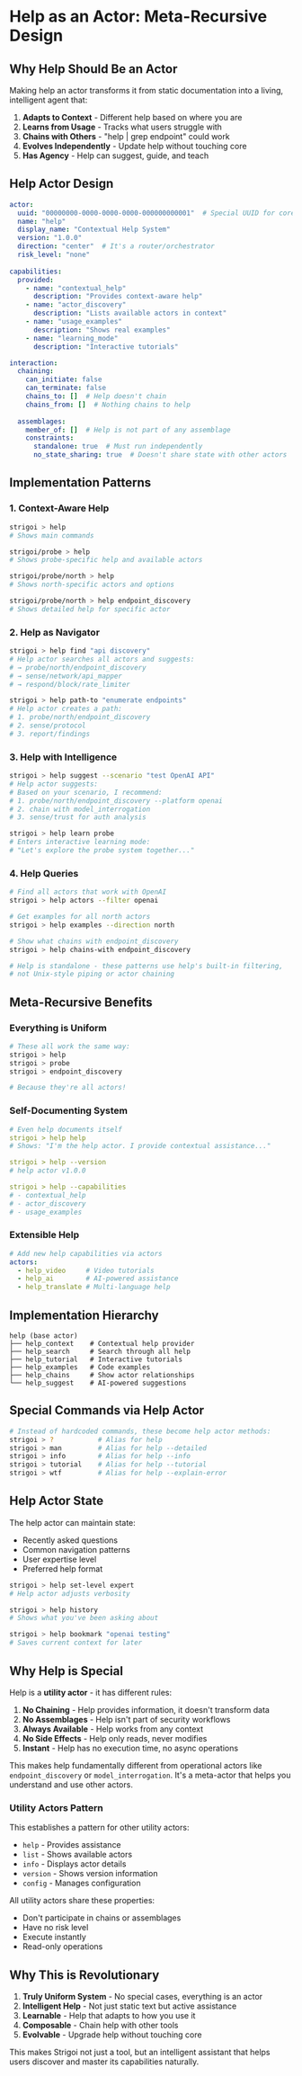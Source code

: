 # Help as an Actor: Meta-Recursive Design

## Why Help Should Be an Actor

Making help an actor transforms it from static documentation into a living, intelligent agent that:

1. **Adapts to Context** - Different help based on where you are
2. **Learns from Usage** - Tracks what users struggle with
3. **Chains with Others** - "help | grep endpoint" could work
4. **Evolves Independently** - Update help without touching core
5. **Has Agency** - Help can suggest, guide, and teach

## Help Actor Design

```yaml
actor:
  uuid: "00000000-0000-0000-0000-000000000001"  # Special UUID for core actors
  name: "help"
  display_name: "Contextual Help System"
  version: "1.0.0"
  direction: "center"  # It's a router/orchestrator
  risk_level: "none"
  
capabilities:
  provided:
    - name: "contextual_help"
      description: "Provides context-aware help"
    - name: "actor_discovery"
      description: "Lists available actors in context"
    - name: "usage_examples"
      description: "Shows real examples"
    - name: "learning_mode"
      description: "Interactive tutorials"

interaction:
  chaining:
    can_initiate: false
    can_terminate: false
    chains_to: []  # Help doesn't chain
    chains_from: []  # Nothing chains to help
    
  assemblages:
    member_of: []  # Help is not part of any assemblage
    constraints:
      standalone: true  # Must run independently
      no_state_sharing: true  # Doesn't share state with other actors
```

## Implementation Patterns

### 1. Context-Aware Help
```bash
strigoi > help
# Shows main commands

strigoi/probe > help
# Shows probe-specific help and available actors

strigoi/probe/north > help
# Shows north-specific actors and options

strigoi/probe/north > help endpoint_discovery
# Shows detailed help for specific actor
```

### 2. Help as Navigator
```bash
strigoi > help find "api discovery"
# Help actor searches all actors and suggests:
# → probe/north/endpoint_discovery
# → sense/network/api_mapper
# → respond/block/rate_limiter

strigoi > help path-to "enumerate endpoints"
# Help actor creates a path:
# 1. probe/north/endpoint_discovery
# 2. sense/protocol
# 3. report/findings
```

### 3. Help with Intelligence
```bash
strigoi > help suggest --scenario "test OpenAI API"
# Help actor suggests:
# Based on your scenario, I recommend:
# 1. probe/north/endpoint_discovery --platform openai
# 2. chain with model_interrogation
# 3. sense/trust for auth analysis

strigoi > help learn probe
# Enters interactive learning mode:
# "Let's explore the probe system together..."
```

### 4. Help Queries
```bash
# Find all actors that work with OpenAI
strigoi > help actors --filter openai

# Get examples for all north actors  
strigoi > help examples --direction north

# Show what chains with endpoint_discovery
strigoi > help chains-with endpoint_discovery

# Help is standalone - these patterns use help's built-in filtering,
# not Unix-style piping or actor chaining
```

## Meta-Recursive Benefits

### Everything is Uniform
```bash
# These all work the same way:
strigoi > help
strigoi > probe
strigoi > endpoint_discovery

# Because they're all actors!
```

### Self-Documenting System
```yaml
# Even help documents itself
strigoi > help help
# Shows: "I'm the help actor. I provide contextual assistance..."

strigoi > help --version
# help actor v1.0.0

strigoi > help --capabilities
# - contextual_help
# - actor_discovery
# - usage_examples
```

### Extensible Help
```yaml
# Add new help capabilities via actors
actors:
  - help_video     # Video tutorials
  - help_ai        # AI-powered assistance  
  - help_translate # Multi-language help
```

## Implementation Hierarchy

```
help (base actor)
├── help_context    # Contextual help provider
├── help_search     # Search through all help
├── help_tutorial   # Interactive tutorials
├── help_examples   # Code examples
├── help_chains     # Show actor relationships
└── help_suggest    # AI-powered suggestions
```

## Special Commands via Help Actor

```bash
# Instead of hardcoded commands, these become help actor methods:
strigoi > ?           # Alias for help
strigoi > man         # Alias for help --detailed
strigoi > info        # Alias for help --info
strigoi > tutorial    # Alias for help --tutorial
strigoi > wtf         # Alias for help --explain-error
```

## Help Actor State

The help actor can maintain state:
- Recently asked questions
- Common navigation patterns  
- User expertise level
- Preferred help format

```bash
strigoi > help set-level expert
# Help actor adjusts verbosity

strigoi > help history
# Shows what you've been asking about

strigoi > help bookmark "openai testing"
# Saves current context for later
```

## Why Help is Special

Help is a **utility actor** - it has different rules:

1. **No Chaining** - Help provides information, it doesn't transform data
2. **No Assemblages** - Help isn't part of security workflows  
3. **Always Available** - Help works from any context
4. **No Side Effects** - Help only reads, never modifies
5. **Instant** - Help has no execution time, no async operations

This makes help fundamentally different from operational actors like `endpoint_discovery` or `model_interrogation`. It's a meta-actor that helps you understand and use other actors.

### Utility Actors Pattern

This establishes a pattern for other utility actors:
- `help` - Provides assistance
- `list` - Shows available actors  
- `info` - Displays actor details
- `version` - Shows version information
- `config` - Manages configuration

All utility actors share these properties:
- Don't participate in chains or assemblages
- Have no risk level
- Execute instantly
- Read-only operations

## Why This is Revolutionary

1. **Truly Uniform System** - No special cases, everything is an actor
2. **Intelligent Help** - Not just static text but active assistance
3. **Learnable** - Help that adapts to how you use it
4. **Composable** - Chain help with other tools
5. **Evolvable** - Upgrade help without touching core

This makes Strigoi not just a tool, but an intelligent assistant that helps users discover and master its capabilities naturally.